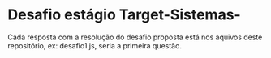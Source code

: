 # Desafio estágio Target-Sistemas-


Cada resposta com a resolução do desafio proposta está nos aquivos deste repositório, ex: desafio1.js, seria a primeira questão.

